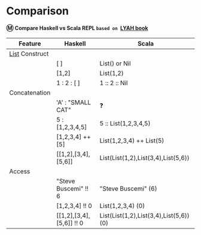 # Comparison

#### :m: Compare Haskell vs Scala REPL `based on `[LYAH book](http://learnyouahaskell.com/)

| Feature         | Haskell      | Scala         |
|-----------------|--------------|---------------|
| [List](https://en.wikipedia.org/wiki/List_(abstract_data_type)) Construct  |              |               |
|                 | [ ]          | List() or Nil |
|                 | [1,2]        | List(1,2)     |
|                 | 1 : 2 : [ ]  | 1 :: 2 :: Nil |
| Concatenation   |              |               |
|                 | 'A' : "SMALL CAT" | ❓              |
|                 | 5 : [1,2,3,4,5]    | 5 :: List(1,2,3,4,5) | 
|                 | [1,2,3,4] ++ [5]   | List(1,2,3,4) ++ List(5) | 
|                 | [[1,2],[3,4],[5,6]]|List(List(1,2),List(3,4),List(5,6))|
| Access          |              |               |
|                 | "Steve Buscemi" !! 6     | "Steve Buscemi" (6) |
|                 | [1,2,3,4] !! 0           | List(1,2,3,4) (0) | 
|                 | [[1,2],[3,4],[5,6]] !! 0 | List(List(1,2),List(3,4),List(5,6)) (0) |


